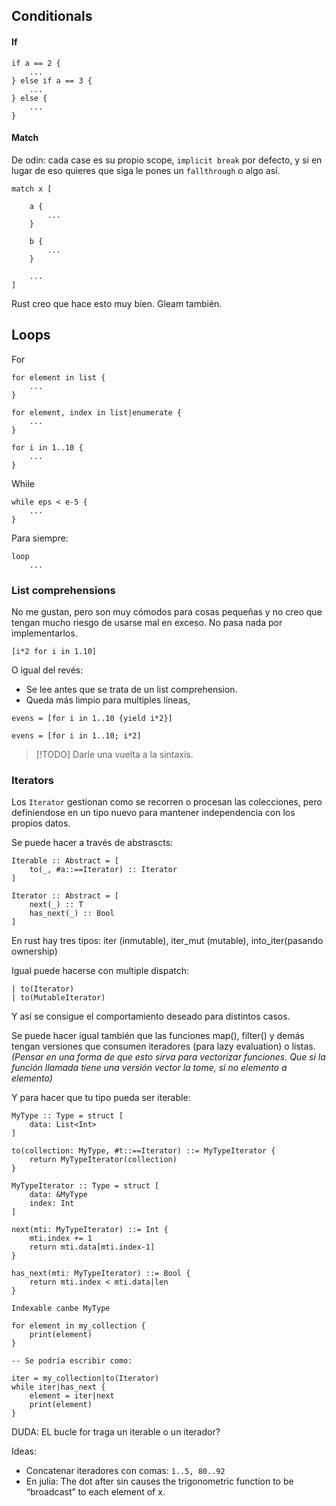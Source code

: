 ## Conditionals

#### If

```
if a == 2 {
	...
} else if a == 3 {
	...
} else {
	...
}
```

#### Match

De odin: cada case es su propio scope, `implicit break` por defecto, y si en lugar de eso quieres que siga le pones un `fallthrough` o algo así.

```plaintext
match x [

	a {
		...
	}

	b {
		...
	}

	...
]
```

Rust creo que hace esto muy bien.
Gleam también.


## Loops

For

```plaintext
for element in list {
    ...
}

for element, index in list|enumerate {
	...
}

for i in 1..10 {
    ...
}
```

While

```plaintext
while eps < e-5 {
    ...
}
```

Para siempre:

```plaintext
loop
    ...
```


### List comprehensions

No me gustan, pero son muy cómodos para cosas pequeñas y no creo que tengan mucho riesgo de usarse mal en exceso. No pasa nada por implementarlos.

```
[i*2 for i in 1.10]
```

O igual del revés:
- Se lee antes que se trata de un list comprehension.
- Queda más limpio para multiples líneas,

```
evens = [for i in 1..10 {yield i*2}]

evens = [for i in 1..10; i*2]
```

>[!TODO] Darle una vuelta a la sintaxis.

### Iterators

Los `Iterator` gestionan como se recorren o procesan las colecciones, pero definiendose en un tipo nuevo para mantener independencia con los propios datos.

Se puede hacer a través de abstrascts:

```
Iterable :: Abstract = [
    to(_, #a::==Iterator) :: Iterator
]

Iterator :: Abstract = [
    next(_) :: T
    has_next(_) :: Bool
]
```


En rust hay tres tipos: iter (inmutable), iter_mut (mutable), into_iter(pasando ownership)

Igual puede hacerse con multiple dispatch:

```
| to(Iterator)
| to(MutableIterator)
```

Y así se consigue el comportamiento deseado para distintos casos.


Se puede hacer igual también que las funciones map(), filter() y demás tengan versiones que consumen iteradores (para lazy evaluation) o listas.
_(Pensar en una forma de que esto sirva para vectorizar funciones. Que si la función llamada tiene una versión vector la tome, si no elemento a elemento)_


Y para hacer que tu tipo pueda ser iterable:

```
MyType :: Type = struct [
    data: List<Int>
]

to(collection: MyType, #t::==Iterator) ::= MyTypeIterator {
    return MyTypeIterator(collection)
}

MyTypeIterator :: Type = struct [
    data: &MyType
    index: Int
]

next(mti: MyTypeIterator) ::= Int {
    mti.index += 1
    return mti.data[mti.index-1]
}

has_next(mti: MyTypeIterator) ::= Bool {
    return mti.index < mti.data|len
}

Indexable canbe MyType
```


```
for element in my_collection {
    print(element)
}

-- Se podría escribir como:

iter = my_collection|to(Iterator)
while iter|has_next {
    element = iter|next
    print(element)
}
```

DUDA: EL bucle for traga un iterable o un iterador?

Ideas:
- Concatenar iteradores con comas: `1..5, 80..92`
- En julia: The dot after sin causes the trigonometric function to be “broadcast” to each element of x.



